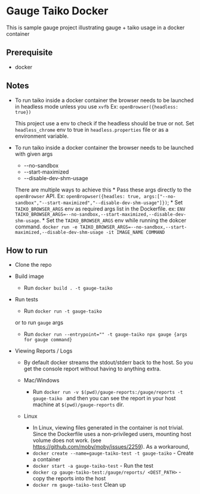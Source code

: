 # Gauge Taiko Docker

This is sample gauge project illustrating gauge + taiko usage in a docker container

## Prerequisite

* docker

## Notes

* To run taiko inside a docker container the browser needs to be launched in headless mode unless you use `xvfb`
    Ex: `openBrowser({headless: true})`

    This project use a env to check if the headless should be true or not. Set `headless_chrome` env to true in `headless.properties` file or as a environment variable.

* To run taiko inside a docker container the browser needs to be launched with given args
    * --no-sandbox
    * --start-maximized
    * --disable-dev-shm-usage

    There are multiple ways to achieve this
        * Pass these args directly to the `openBrowser` API. Ex: `openBropwser({headles: true, args:["--no-sandbox","--start-maximized","--disable-dev-shm-usage"]})`;
        * Set `TAIKO_BROWSER_ARGS` env as required args list in the Dockerfile. ex: `ENV TAIKO_BROWSER_ARGS=--no-sandbox,--start-maximized,--disable-dev-shm-usage`.
        * Set the `TAIKO_BROWSER_ARGS` env while running the dokcer command. `docker run -e TAIKO_BROWSER_ARGS=--no-sandbox,--start-maximized,--disable-dev-shm-usage -it IMAGE_NAME COMMAND`

## How to run

* Clone the repo

* Build image
    * Run `docker build . -t gauge-taiko`

* Run tests
    * Run `docker run -t gauge-taiko`

    or to run `gauge` args

    * Run `docker run --entrypoint="" -t gauge-taiko npx gauge {args for gauge command}`


* Viewing Reports / Logs

    * By default docker streams the stdout/stderr back to the host. So you get the console report without having to anything extra.

    * Mac/Windows

        * Run `docker run -v $(pwd)/gauge-reports:/gauge/reports -t gauge-taiko ` and then you can see the report in your host machine at `$(pwd)/gauge-reports` dir.

    * Linux
        * In Linux, viewing files generated in the container is not trivial. Since the Dockerfile uses a non-privileged users, mounting host volume
    does not work. (see https://github.com/moby/moby/issues/2259). As a workaround,
        * `docker create --name=gauge-taiko-test -t gauge-taiko` - Create a container
        * `docker start -a gauge-taiko-test` - Run the test
        * `docker cp gauge-taiko-test:/gauge/reports/ <DEST_PATH>` - copy the reports into the host
        * `docker rm gauge-taiko-test` Clean up
